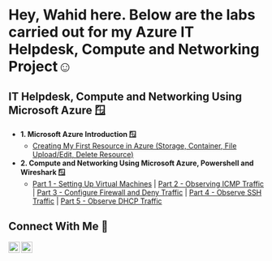 <h1>Hey, Wahid here. 
Below are the labs carried out for my Azure IT Helpdesk, Compute and Networking Project</a>☺</h1>

<h2> IT Helpdesk, Compute and Networking Using Microsoft Azure 🪟</h2>

- <b>1. Microsoft Azure Introduction 🪟</b>
  - [Creating My First Resource in Azure (Storage, Container, File Upload/Edit, Delete Resource)](https://github.com/cyberwahid01/1-azure-resource-setup)
- <b>2. Compute and Networking Using Microsoft Azure, Powershell and Wireshark 🪟</b>
  - [Part 1 - Setting Up Virtual Machines](https://github.com/cyberwahid01/2.1-Virtual-Machine-Setup) | [Part 2 - Observing ICMP Traffic](https://github.com/cyberwahid01/2.2-Observing-ICMP-Traffic) | [Part 3 - Configure Firewall and Deny Traffic](https://github.com/cyberwahid01/2.3-Configure-Firewall-Deny-Traffic) | [Part 4 - Observe SSH Traffic](https://github.com/cyberwahid01/2.4-Observe-SSH-Traffic) | [Part 5 - Observe DHCP Traffic](https://github.com/cyberwahid01/2.5-Observe-DHCP-Traffic)


<h2>Connect With Me 🤳</h2>

[<img align="left" alt="Josh | LinkedIn" width="22px" src="https://cdn.jsdelivr.net/npm/simple-icons@v3/icons/linkedin.svg" />][linkedin]
[<img align="left" alt="Josh | Medium" width="22px" src="https://console.dev/img/favicons/daily.dev.jpg" />][dailydev]

[dailydev]: https://app.daily.dev/wahidfwd
[linkedin]: https://linkedin.com/in/wahida01

